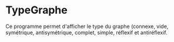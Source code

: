 # TypeGraphe
Ce programme permet d'afficher le type du graphe (connexe, vide, symétrique, antisymétrique, complet, simple, réflexif et antiréflexif.
